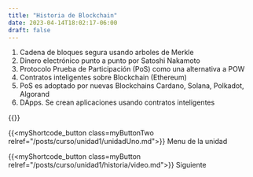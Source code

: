```yaml
---
title: "Historia de Blockchain"
date: 2023-04-14T18:02:17-06:00
draft: false
---
```


1. Cadena de bloques segura usando arboles de Merkle
2. Dinero electrónico punto a punto por Satoshi Nakamoto
3. Protocolo Prueba de Participación (PoS) como una alternativa a POW
4. Contratos inteligentes sobre Blockchain (Ethereum)
5. PoS es adoptado por nuevas Blockchains Cardano, Solana, Polkadot, Algorand
6. DApps. Se crean aplicaciones usando contratos inteligentes 

{{<salto>}}

{{<myShortcode_button class=myButtonTwo relref="/posts/curso/unidad1/unidadUno.md">}} Menu de la unidad

{{<myShortcode_button class=myButton relref="/posts/curso/unidad1/historia/video.md">}} Siguiente